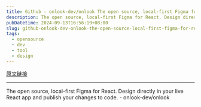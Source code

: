 ```yaml
---
title: Github - onlook-dev/onlook The open source, local-first Figma for React. Design directly in your live React app and publish your changes to code.
description: The open source, local-first Figma for React. Design directly in your live React app and publish your changes to code. - onlook-dev/onlook
pubDatetime: 2024-09-13T16:56:19+08:00
slug: github-onlook-dev-onlook-the-open-source-local-first-figma-for-react-design-directly-in-your-live-react-app-and-publish-your-changes-to-code
tags: 
  - opensource
  - dev
  - tool
  - design
---
```


[原文链接](https://github.com/onlook-dev/onlook?tab=readme-ov-file)

---

The open source, local-first Figma for React. Design directly in your live React app and publish your changes to code. - onlook-dev/onlook
